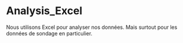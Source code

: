# Analysis_Excel
Nous utilisons Excel pour analyser nos données. Mais surtout pour les données de sondage en particulier.
